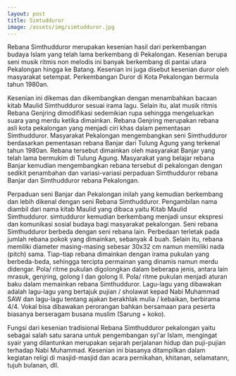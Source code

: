 ```yaml
---
layout: post
title: Simtudduror
image: /assets/img/simtudduror.jpg
---
```

Rebana Simthudduror merupakan kesenian hasil dari perkembangan budaya Islam yang telah lama berkembang di Pekalongan. Kesenian berupa seni musik ritmis non melodis ini banyak berkembang di pantai utara Pekalongan hingga ke Batang. Kesenian ini juga disebut kesenian duror oleh masyarakat setempat. Perkembangan Duror di Kota Pekalongan bermula tahun 1980an.

Kesenian ini dikemas dan dikembangkan dengan menambahkan bacaan kitab Maulid Simthudduror sesuai irama lagu. Selain itu, alat musik ritmis Rebana Genjring dimodifikasi sedemikian rupa sehingga mengeluarkan suara yang merdu ketika dimainkan. Rebana Genjring merupakan rebana asli kota pekalongan yang menjadi ciri khas dalam pementasan Simthudduror. Masyarakat Pekalongan mengembangkan seni Simthudduror berdasarkan pementasan rebana Banjar dari Tulung Agung yang terkenal tahun 1980an. Rebana tersebut dimainkan oleh masyarakat Banjar yang telah lama bermukim di Tulung Agung. Masyarakat yang belajar rebana Banjar kemudian mengembangkan rebana tersebut di pekalongan dengan sedikit penambahan dan variasi-variasi perpaduan Simthudduror rebana Banjar dan Simthudduror rebana Pekalongan.

Perpaduan seni Banjar dan Pekalongan inilah yang kemudian berkembang dan lebih dikenal dengan seni Rebana Simthudduror. Pengambilan nama diambil dari nama kitab Maulid yang dibaca yaitu Kitab Maulid Simthudduror. simtudduror kemudian berkembang menjadi unsur ekspresi dan komunikasi sosial budaya bagi masyarakat pekalongan. Seni rebana Simthudduror berbeda dengan seni rebana lain. Perbedaan terletak pada jumlah rebana pokok yang dimainkan, sebanyak 4 buah. Selain itu, rebana memiliki diameter masing-masing sebesar 30x32 cm namun memiliki nada (pitch) sama. Tiap-tiap rebana dimainkan dengan irama pukulan yang berbeda-beda, sehingga tercipta permainan yang dinamis namun merdu didengar. Pola/ ritme pukulan digolongkan dalam beberapa jenis, antara lain mrasuk, genjring, golong I dan golong II. Pola/ ritme pukulan menjadi aturan baku dalam memainkan rebana Simthudduror. Lagu-lagu yang dibawakan adalah lagu-lagu yang bertajuk pujian / sholawat kepad Nabi Muhammad SAW dan lagu-lagu tentang ajakan berakhlak mulia / kebaikan, berbirama 4/4. Vokal bisa dibawakan perorangan bahkan bersamaan para peserta biasanya berseragam busana muslim (Sarung + koko).

Fungsi dari kesenian tradisional Rebana Simthudduror pekalongan yaitu sebagai salah satu sarana untuk pengembangan syi'ar Islam, mengingat syair yang dilantunkan merupakan sejarah perjalanan hidup dan puji-pujian terhadap Nabi Muhammad. Kesenian ini biasanya ditampilkan dalam kegiatan religi di masjid-masjid dan acara pernikahan, khitanan, selamatann, tujuh bulanan, dll.

